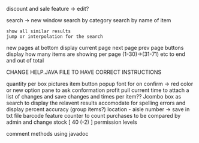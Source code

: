 discount and sale feature -> edit?

search -> new window
    search by category 
    search by name of item
    
    show all similar results
    jump or interpolation for the search 

new pages at bottom
    display current page
    next page prev page buttons 
    display how many items are showing per page (1-30)->(31-71) etc to end and out of total

CHANGE HELP.JAVA FILE TO HAVE CORRECT INSTRUCTIONS

quantity per box 
pictures
item button popup
font for on confirm -> red color or new option pane to ask conformation
profit
pull current time to attach a list of changes and save changes and times per item??
Jcombo box as search to display the relavent results
accomodate for spelling errors and display percent accuracy (group items?)
location - aisle number -> save in txt file
barcode feature 
counter to count purchases to be compared by admin and change stock [ 40 (-2) ]
permission levels 

comment methods using javadoc